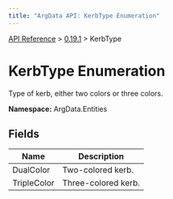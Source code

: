 ```yaml
---
title: "ArgData API: KerbType Enumeration"
---
```


[API Reference](/argdata/api/) &gt; [0.19.1](/argdata/api/0.19.1/) &gt; KerbType

# KerbType Enumeration

Type of kerb, either two colors or three colors.

**Namespace:** ArgData.Entities

## Fields

<table class="table table-bordered table-striped ">
<thead>
  <tr>
    <th>Name</th>
    <th>Description</th>
  </tr>
</thead>
<tbody>
  <tr>
    <td>DualColor</td>
    <td>Two-colored kerb.</td>
  </tr>
  <tr>
    <td>TripleColor</td>
    <td>Three-colored kerb.</td>
  </tr>
</tbody>
</table>


